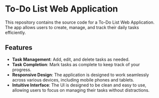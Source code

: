 # To-Do List Web Application

This repository contains the source code for a To-Do List Web Application. The app allows users to create, manage, and track their daily tasks efficiently.

## Features

- **Task Management**: Add, edit, and delete tasks as needed.
- **Task Completion**: Mark tasks as complete to keep track of your progress.
- **Responsive Design**: The application is designed to work seamlessly across various devices, including mobile phones and tablets.
- **Intuitive Interface**: The UI is designed to be clean and easy to use, allowing users to focus on managing their tasks without distractions.
